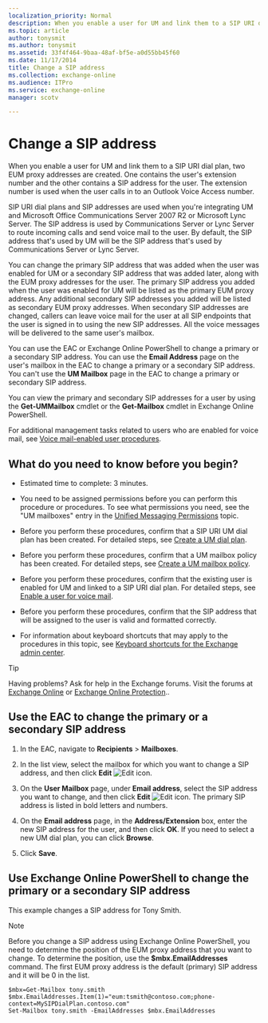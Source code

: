 ```yaml
---
localization_priority: Normal
description: When you enable a user for UM and link them to a SIP URI dial plan, two EUM proxy addresses are created. One contains the user's extension number and the other contains a SIP address for the user. The extension number is used when the user calls in to an Outlook Voice Access number.
ms.topic: article
author: tonysmit
ms.author: tonysmit
ms.assetid: 33f4f464-9baa-48af-bf5e-a0d55bb45f60
ms.date: 11/17/2014
title: Change a SIP address
ms.collection: exchange-online
ms.audience: ITPro
ms.service: exchange-online
manager: scotv

---
```


# Change a SIP address

When you enable a user for UM and link them to a SIP URI dial plan, two EUM proxy addresses are created. One contains the user's extension number and the other contains a SIP address for the user. The extension number is used when the user calls in to an Outlook Voice Access number.

SIP URI dial plans and SIP addresses are used when you're integrating UM and Microsoft Office Communications Server 2007 R2 or Microsoft Lync Server. The SIP address is used by Communications Server or Lync Server to route incoming calls and send voice mail to the user. By default, the SIP address that's used by UM will be the SIP address that's used by Communications Server or Lync Server.

You can change the primary SIP address that was added when the user was enabled for UM or a secondary SIP address that was added later, along with the EUM proxy addresses for the user. The primary SIP address you added when the user was enabled for UM will be listed as the primary EUM proxy address. Any additional secondary SIP addresses you added will be listed as secondary EUM proxy addresses. When secondary SIP addresses are changed, callers can leave voice mail for the user at all SIP endpoints that the user is signed in to using the new SIP addresses. All the voice messages will be delivered to the same user's mailbox.

You can use the EAC or Exchange Online PowerShell to change a primary or a secondary SIP address. You can use the **Email Address** page on the user's mailbox in the EAC to change a primary or a secondary SIP address. You can't use the **UM Mailbox** page in the EAC to change a primary or secondary SIP address.

You can view the primary and secondary SIP addresses for a user by using the **Get-UMMailbox** cmdlet or the **Get-Mailbox** cmdlet in Exchange Online PowerShell.

For additional management tasks related to users who are enabled for voice mail, see [Voice mail-enabled user procedures](voice-mail-enabled-user-procedures.md).

## What do you need to know before you begin?

- Estimated time to complete: 3 minutes.

- You need to be assigned permissions before you can perform this procedure or procedures. To see what permissions you need, see the "UM mailboxes" entry in the [Unified Messaging Permissions](https://technet.microsoft.com/library/d326c3bc-8f33-434a-bf02-a83cc26a5498.aspx) topic.

- Before you perform these procedures, confirm that a SIP URI UM dial plan has been created. For detailed steps, see [Create a UM dial plan](../../voice-mail-unified-messaging/connect-voice-mail-system/create-um-dial-plan.md).

- Before you perform these procedures, confirm that a UM mailbox policy has been created. For detailed steps, see [Create a UM mailbox policy](create-um-mailbox-policy.md).

- Before you perform these procedures, confirm that the existing user is enabled for UM and linked to a SIP URI dial plan. For detailed steps, see [Enable a user for voice mail](enable-a-user-for-voice-mail.md).

- Before you perform these procedures, confirm that the SIP address that will be assigned to the user is valid and formatted correctly.

- For information about keyboard shortcuts that may apply to the procedures in this topic, see [Keyboard shortcuts for the Exchange admin center](../../accessibility/keyboard-shortcuts-in-admin-center.md).

> [!TIP]
> Having problems? Ask for help in the Exchange forums. Visit the forums at [Exchange Online](https://go.microsoft.com/fwlink/p/?linkId=267542) or [Exchange Online Protection](https://go.microsoft.com/fwlink/p/?linkId=285351)..

## Use the EAC to change the primary or a secondary SIP address

1. In the EAC, navigate to **Recipients** \> **Mailboxes**.

2. In the list view, select the mailbox for which you want to change a SIP address, and then click **Edit** ![Edit icon](../../media/ITPro_EAC_EditIcon.gif).

3. On the **User Mailbox** page, under **Email address**, select the SIP address you want to change, and then click **Edit** ![Edit icon](../../media/ITPro_EAC_EditIcon.gif). The primary SIP address is listed in bold letters and numbers.

4. On the **Email address** page, in the **Address/Extension** box, enter the new SIP address for the user, and then click **OK**. If you need to select a new UM dial plan, you can click **Browse**.

5. Click **Save**.

## Use Exchange Online PowerShell to change the primary or a secondary SIP address

This example changes a SIP address for Tony Smith.

> [!NOTE]
> Before you change a SIP address using Exchange Online PowerShell, you need to determine the position of the EUM proxy address that you want to change. To determine the position, use the **$mbx.EmailAddresses** command. The first EUM proxy address is the default (primary) SIP address and it will be 0 in the list.

```
$mbx=Get-Mailbox tony.smith
$mbx.EmailAddresses.Item(1)="eum:tsmith@contoso.com;phone-context=MySIPDialPlan.contoso.com"
Set-Mailbox tony.smith -EmailAddresses $mbx.EmailAddresses
```



